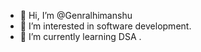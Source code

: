 - 👋 Hi, I’m @Genralhimanshu
- 👀 I’m interested in software development.
- 🌱 I’m currently learning DSA .



<!---
Genralhimanshu/Genralhimanshu is a ✨ special ✨ repository because its `README.md` (this file) appears on your GitHub profile.
You can click the Preview link to take a look at your changes.
--->
